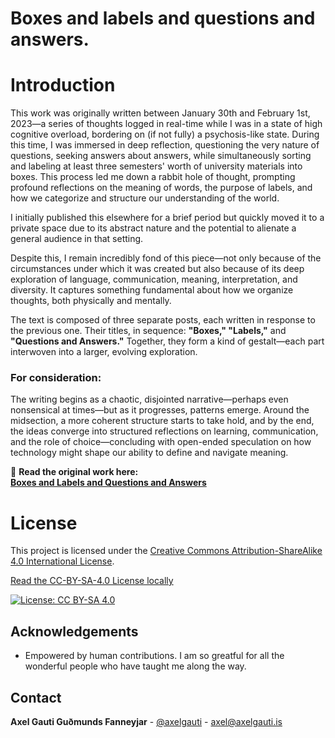 # Boxes and labels and questions and answers.

# Introduction

This work was originally written between January 30th and February 1st, 2023—a series of thoughts logged in real-time while I was in a state of high cognitive overload, bordering on (if not fully) a psychosis-like state. During this time, I was immersed in deep reflection, questioning the very nature of questions, seeking answers about answers, while simultaneously sorting and labeling at least three semesters' worth of university materials into boxes. This process led me down a rabbit hole of thought, prompting profound reflections on the meaning of words, the purpose of labels, and how we categorize and structure our understanding of the world.

I initially published this elsewhere for a brief period but quickly moved it to a private space due to its abstract nature and the potential to alienate a general audience in that setting.

Despite this, I remain incredibly fond of this piece—not only because of the circumstances under which it was created but also because of its deep exploration of language, communication, meaning, interpretation, and diversity. It captures something fundamental about how we organize thoughts, both physically and mentally.

The text is composed of three separate posts, each written in response to the previous one. Their titles, in sequence: **"Boxes," "Labels,"** and **"Questions and Answers."** Together, they form a kind of gestalt—each part interwoven into a larger, evolving exploration.

### **For consideration:**

The writing begins as a chaotic, disjointed narrative—perhaps even nonsensical at times—but as it progresses, patterns emerge. Around the midsection, a more coherent structure starts to take hold, and by the end, the ideas converge into structured reflections on learning, communication, and the role of choice—concluding with open-ended speculation on how technology might shape our ability to define and navigate meaning.

📖 **Read the original work here:**  
[**Boxes and Labels and Questions and Answers**](Boxes%20and%20labels%20and%20questions%20and%20answers.md)


# License

This project is licensed under the [Creative Commons Attribution-ShareAlike 4.0 International License](https://creativecommons.org/licenses/by-sa/4.0/).

[Read the CC-BY-SA-4.0 License locally](LICENSE-CC-BY-SA-4.0)

[![License: CC BY-SA 4.0](https://i.creativecommons.org/l/by-sa/4.0/88x31.png)](https://creativecommons.org/licenses/by-sa/4.0/)

## Acknowledgements

- Empowered by human contributions. I am so greatful for all the wonderful people who have taught me along the way.

## Contact

**Axel Gauti Guðmunds Fanneyjar** - [@axelgauti](https://x.com/axelgauti) - axel@axelgauti.is
